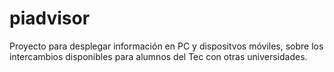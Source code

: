 piadvisor
=========

Proyecto para desplegar información en PC y dispositvos móviles, sobre los intercambios disponibles para alumnos del Tec con otras universidades.

